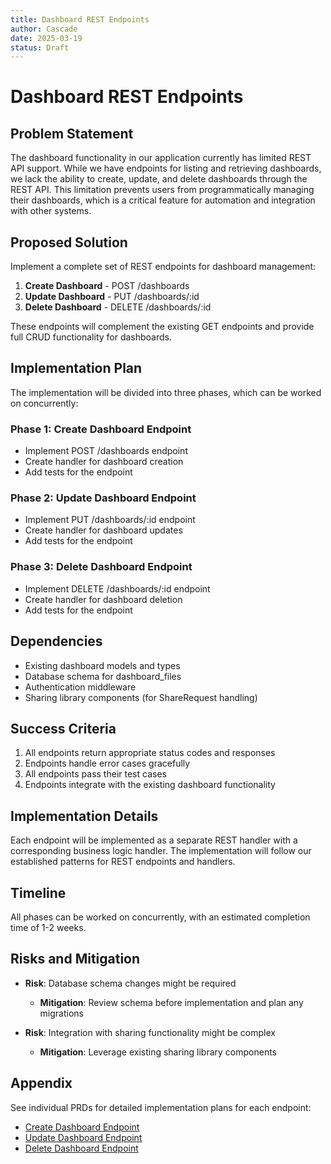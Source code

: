 ```yaml
---
title: Dashboard REST Endpoints
author: Cascade
date: 2025-03-19
status: Draft
---
```


# Dashboard REST Endpoints

## Problem Statement

The dashboard functionality in our application currently has limited REST API support. While we have endpoints for listing and retrieving dashboards, we lack the ability to create, update, and delete dashboards through the REST API. This limitation prevents users from programmatically managing their dashboards, which is a critical feature for automation and integration with other systems.

## Proposed Solution

Implement a complete set of REST endpoints for dashboard management:

1. **Create Dashboard** - POST /dashboards
2. **Update Dashboard** - PUT /dashboards/:id
3. **Delete Dashboard** - DELETE /dashboards/:id

These endpoints will complement the existing GET endpoints and provide full CRUD functionality for dashboards.

## Implementation Plan

The implementation will be divided into three phases, which can be worked on concurrently:

### Phase 1: Create Dashboard Endpoint
- Implement POST /dashboards endpoint
- Create handler for dashboard creation
- Add tests for the endpoint

### Phase 2: Update Dashboard Endpoint
- Implement PUT /dashboards/:id endpoint
- Create handler for dashboard updates
- Add tests for the endpoint

### Phase 3: Delete Dashboard Endpoint
- Implement DELETE /dashboards/:id endpoint
- Create handler for dashboard deletion
- Add tests for the endpoint

## Dependencies

- Existing dashboard models and types
- Database schema for dashboard_files
- Authentication middleware
- Sharing library components (for ShareRequest handling)

## Success Criteria

1. All endpoints return appropriate status codes and responses
2. Endpoints handle error cases gracefully
3. All endpoints pass their test cases
4. Endpoints integrate with the existing dashboard functionality

## Implementation Details

Each endpoint will be implemented as a separate REST handler with a corresponding business logic handler. The implementation will follow our established patterns for REST endpoints and handlers.

## Timeline

All phases can be worked on concurrently, with an estimated completion time of 1-2 weeks.

## Risks and Mitigation

- **Risk**: Database schema changes might be required
  - **Mitigation**: Review schema before implementation and plan any migrations

- **Risk**: Integration with sharing functionality might be complex
  - **Mitigation**: Leverage existing sharing library components

## Appendix

See individual PRDs for detailed implementation plans for each endpoint:
- [Create Dashboard Endpoint](mdc:prds/active/api_dashboard_create_endpoint.md)
- [Update Dashboard Endpoint](mdc:prds/active/api_dashboard_update_endpoint.md)
- [Delete Dashboard Endpoint](mdc:prds/active/api_dashboard_delete_endpoint.md)
